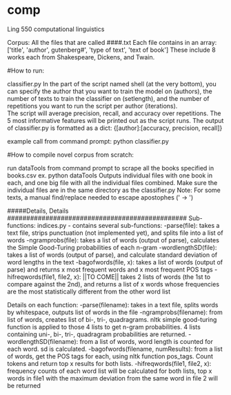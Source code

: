 # comp
Ling 550 computational linguistics

Corpus:
All the files that are called ####.txt
Each file contains in an array:
['title', 'author', gutenberg#', 'type of text', 'text of book']
These include 8 works each from Shakespeare, Dickens, and Twain.

#How to run:

  classifier.py
  In the part of the script named shell (at the very bottom), you can specify
  the author that you want to train the model on (authors), 
  the number of texts to train the classifier on (setlength),
  and the number of repetitions you want to run the script per author (iterations).  
  The script will average precision, recall, and accuracy over repetitions.
  The 5 most informative features will be printed out as the script runs.
  The output of classifier.py is formatted as a dict:
  {[author]:[accuracy, precision, recall]}
  
example call from command prompt:
  python classifier.py


#How to compile novel corpus from scratch:

run dataTools from command prompt to scrape all the books specified
in books.csv
ex. python dataTools
Outputs individual files with one book in each, and one big file with all
the individual files combined.
Make sure the individual files are in the same directory as the classifier.py
Note: For some texts, a manual find/replace needed to escape apostophes (' -> \')
  
#####Details, Details ###############################################
Sub-functions:
indices.py - contains several sub-functions:
  -parse(file): takes a text file, strips punctuation (not implemented yet), and splits file into a list of words
  -ngramprobs(file): takes a list of words (output of parse), calculates the Simple Good-Turing probabilities of each n-gram
  -wordlengthSD(file): takes a list of words (output of parse), and calculate standard deviation of word lengths in the text
  -bagofwords(file, x): takes a list of words (output of parse) and returns x most frequent words and x most frequent POS tags
  -hifreqwords(file1, file2, x): ||TO COME|| takes 2 lists of words (the 1st to compare against the 2nd), and returns a list of x words whose frequencies are the most statistically different from the other word list
   
Details on each function:
  -parse(filename): takes in a text file, splits words by whitespace, outputs list of words in the file
  -ngramprobs(filename): from list of words, creates list of bi-, tri-, quadragrams. nltk simple good-turing function is applied to those 4 lists to get n-gram probabilities.  4 lists containing uni-, bi-, tri-, quadragram probabilities are returned.
  -wordlengthSD(filename): from a list of words, word length is counted for each word.  sd is calculated.
  -bagofwords(filename, numResults): from a list of words, get the POS tags for each, using nltk function pos_tags.  Count tokens and return top x results for both lists.
  -hifreqwords(file1, file2, x): frequency counts of each word list will be calculated for both lists, top x words in file1 with the maximum deviation from the same word in file 2 will be returned

